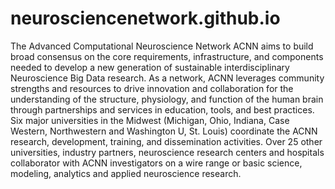 # neurosciencenetwork.github.io
The Advanced Computational Neuroscience Network ACNN aims to build broad consensus on the core requirements, infrastructure, and components needed to develop a new generation of sustainable interdisciplinary Neuroscience Big Data research. As a network, ACNN leverages community strengths and resources to drive innovation and collaboration for the understanding of the structure, physiology, and function of the human brain through partnerships and services in education, tools, and best practices. Six major universities in the Midwest (Michigan, Ohio, Indiana, Case Western, Northwestern and Washington U, St. Louis) coordinate the ACNN research, development, training, and dissemination activities. Over 25 other universities, industry partners, neuroscience research centers and hospitals collaborator with ACNN investigators on a wire range or basic science, modeling, analytics and applied neuroscience research.
